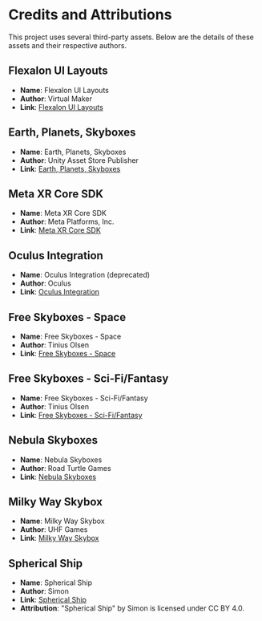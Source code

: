 # Credits and Attributions

This project uses several third-party assets. Below are the details of these assets and their respective authors.

## Flexalon UI Layouts
- **Name**: Flexalon UI Layouts
- **Author**: Virtual Maker
- **Link**: [Flexalon UI Layouts](https://assetstore.unity.com/packages/tools/gui/flexalon-ui-layouts-254652)

## Earth, Planets, Skyboxes
- **Name**: Earth, Planets, Skyboxes
- **Author**: Unity Asset Store Publisher
- **Link**: [Earth, Planets, Skyboxes](https://assetstore.unity.com/packages/p/earth-planets-skyboxes-53752)

## Meta XR Core SDK
- **Name**: Meta XR Core SDK
- **Author**: Meta Platforms, Inc.
- **Link**: [Meta XR Core SDK](https://assetstore.unity.com/packages/tools/integration/meta-xr-core-sdk-269169)

## Oculus Integration
- **Name**: Oculus Integration (deprecated)
- **Author**: Oculus
- **Link**: [Oculus Integration](https://assetstore.unity.com/packages/tools/integration/oculus-integration-deprecated-82022)

## Free Skyboxes - Space
- **Name**: Free Skyboxes - Space
- **Author**: Tinius Olsen
- **Link**: [Free Skyboxes - Space](https://assetstore.unity.com/packages/2d/textures-materials/sky/free-skyboxes-space-178953)

## Free Skyboxes - Sci-Fi/Fantasy
- **Name**: Free Skyboxes - Sci-Fi/Fantasy
- **Author**: Tinius Olsen
- **Link**: [Free Skyboxes - Sci-Fi/Fantasy](https://assetstore.unity.com/packages/2d/textures-materials/sky/free-skyboxes-sci-fi-fantasy-184932)

## Nebula Skyboxes
- **Name**: Nebula Skyboxes
- **Author**: Road Turtle Games
- **Link**: [Nebula Skyboxes](https://assetstore.unity.com/packages/2d/textures-materials/sky/nebula-skyboxes-219924)

## Milky Way Skybox
- **Name**: Milky Way Skybox
- **Author**: UHF Games
- **Link**: [Milky Way Skybox](https://assetstore.unity.com/packages/2d/textures-materials/milky-way-skybox-94001)

## Spherical Ship
- **Name**: Spherical Ship
- **Author**: Simon
- **Link**: [Spherical Ship](https://sketchfab.com/3d-models/spherical-ship-a1bed2ab95544638ba24589679a0e898)
- **Attribution**: "Spherical Ship" by Simon is licensed under CC BY 4.0.


